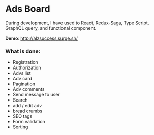 # Ads Board

During development, I have used to React, Redux-Saga, Type Script, GraphQL query, and functional component.

__Demo__: http://alzsuccess.surge.sh/

### What is done: 
* Registration
* Authorization
* Advs list
* Adv card
* Pagination
* Adv comments
* Send message to user
* Search
* add / edit adv
* bread crumbs
* SEO tags
* Form validation
* Sorting
